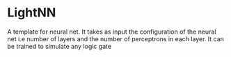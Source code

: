 # LightNN
A template for neural net. It takes as input the configuration of the neural net i.e number of layers and the number of perceptrons in each layer.
It can be trained to simulate any logic gate
